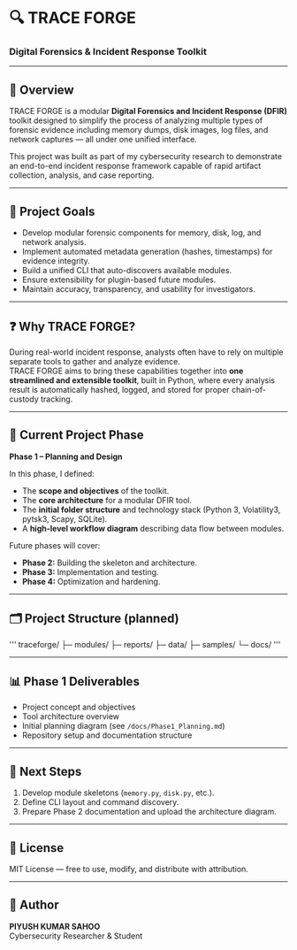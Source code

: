 # 🔍 TRACE FORGE
### Digital Forensics & Incident Response Toolkit

---

## 📘 Overview
TRACE FORGE is a modular **Digital Forensics and Incident Response (DFIR)** toolkit designed to simplify the process of analyzing multiple types of forensic evidence including memory dumps, disk images, log files, and network captures — all under one unified interface.

This project was built as part of my cybersecurity research to demonstrate an end-to-end incident response framework capable of rapid artifact collection, analysis, and case reporting.

---

## 🎯 Project Goals
- Develop modular forensic components for memory, disk, log, and network analysis.  
- Implement automated metadata generation (hashes, timestamps) for evidence integrity.  
- Build a unified CLI that auto-discovers available modules.  
- Ensure extensibility for plugin-based future modules.  
- Maintain accuracy, transparency, and usability for investigators.

---

## ❓ Why TRACE FORGE?
During real-world incident response, analysts often have to rely on multiple separate tools to gather and analyze evidence.  
TRACE FORGE aims to bring these capabilities together into **one streamlined and extensible toolkit**, built in Python, where every analysis result is automatically hashed, logged, and stored for proper chain-of-custody tracking.

---

## 🧱 Current Project Phase
**Phase 1 – Planning and Design**

In this phase, I defined:
- The **scope and objectives** of the toolkit.  
- The **core architecture** for a modular DFIR tool.  
- The **initial folder structure** and technology stack (Python 3, Volatility3, pytsk3, Scapy, SQLite).  
- A **high-level workflow diagram** describing data flow between modules.

Future phases will cover:
- **Phase 2:** Building the skeleton and architecture.  
- **Phase 3:** Implementation and testing.  
- **Phase 4:** Optimization and hardening.

---

## 🗂️ Project Structure (planned)
'''
traceforge/
├─ modules/
├─ reports/
├─ data/
├─ samples/
└─ docs/
'''

---

## 📊 Phase 1 Deliverables
- Project concept and objectives  
- Tool architecture overview  
- Initial planning diagram (see `/docs/Phase1_Planning.md`)  
- Repository setup and documentation structure  

---

## 🧩 Next Steps
1. Develop module skeletons (`memory.py`, `disk.py`, etc.).  
2. Define CLI layout and command discovery.  
3. Prepare Phase 2 documentation and upload the architecture diagram.

---

## 📜 License
MIT License — free to use, modify, and distribute with attribution.

---

## 👤 Author
**PIYUSH KUMAR SAHOO**  
Cybersecurity Researcher & Student  

